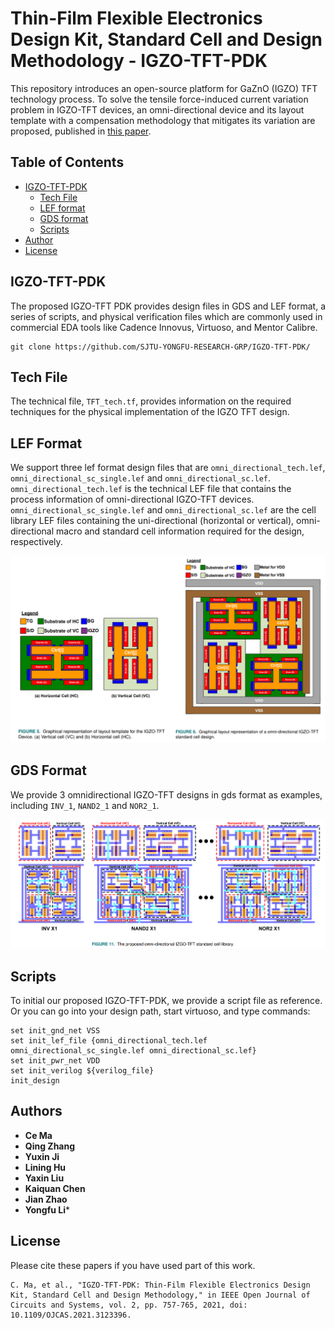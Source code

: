 # Thin-Film Flexible Electronics Design Kit, Standard Cell and Design Methodology - IGZO-TFT-PDK

This repository introduces an open-source platform for GaZnO (IGZO) TFT technology process. To solve the tensile force-induced current variation problem in IGZO-TFT devices, an omni-directional device and its layout template with a compensation methodology that mitigates its variation are proposed, published in [this paper](https://ieeexplore.ieee.org/document/9626163).
<!-- TABLE OF CONTENTS -->
## Table of Contents

* [IGZO-TFT-PDK](#IGZO-TFT-PDK)
  * [Tech File](#TechFile)
  * [LEF format](#Lef)
  * [GDS format](#Gds)
  * [Scripts](#Scripts)
* [Author](#Author)
* [License](#License)

## IGZO-TFT-PDK

The proposed IGZO-TFT PDK provides design files in GDS and LEF format, a series of scripts, and physical verification files which are commonly used in commercial EDA tools like Cadence Innovus, Virtuoso, and Mentor Calibre.
```
git clone https://github.com/SJTU-YONGFU-RESEARCH-GRP/IGZO-TFT-PDK/
```

## Tech File

The technical file, `TFT_tech.tf`, provides information on the required techniques for the physical implementation of the IGZO TFT design.

## LEF Format

We support three lef format design files that are `omni_directional_tech.lef`, `omni_directional_sc_single.lef` and `omni_directional_sc.lef`. `omni_directional_tech.lef` is the technical LEF file that contains the process information of omni-directional IGZO-TFT devices. `omni_directional_sc_single.lef` and `omni_directional_sc.lef` are the cell library LEF files containing the uni-directional (horizontal or vertical), omni-directional macro and standard cell information required for the design, respectively.

![image](./pic/layout.PNG)

## GDS Format

We provide 3 omnidirectional IGZO-TFT designs in gds format as examples, including `INV_1`, `NAND2_1` and `NOR2_1`.

![image](./pic/celllibrary.PNG)

## Scripts

To initial our proposed IGZO-TFT-PDK, we provide a script file as reference. Or you can go into your design path, start virtuoso, and type commands: 
```
set init_gnd_net VSS
set init_lef_file {omni_directional_tech.lef omni_directional_sc_single.lef omni_directional_sc.lef}
set init_pwr_net VDD
set init_verilog ${verilog_file}
init_design
```

## Authors

* **Ce Ma** 
* **Qing Zhang**
* **Yuxin Ji**
* **Lining Hu**
* **Yaxin Liu**
* **Kaiquan Chen**
* **Jian Zhao**
* **Yongfu Li***

## License

Please cite these papers if you have used part of this work.
```
C. Ma, et al., "IGZO-TFT-PDK: Thin-Film Flexible Electronics Design Kit, Standard Cell and Design Methodology," in IEEE Open Journal of Circuits and Systems, vol. 2, pp. 757-765, 2021, doi: 10.1109/OJCAS.2021.3123396.
```
